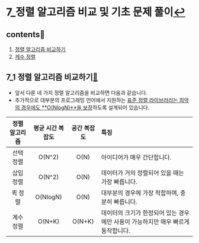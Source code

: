 # 7_정렬 알고리즘 비교 및 기초 문제 풀이[↩](../dongbinna_algorithm)

## contents📑<a id="contents"></a>

1. [정렬 알고리즘 비교하기](#정렬-알고리즘-비교하기)
2. [계수 정렬](##6_2-계수-정렬📑)
## 7_1 정렬 알고리즘 비교하기[📑](#contents)<a id="정렬-알고리즘-비교하기"></a>

* 앞서 다룬 네 가지 정렬 알고리즘을 비교하면 다음과 같습니다.
* 추가적으로 대부분의 프로그래밍 언어에서 지원하는 <u>표준 정렬 라이브러리는 최악의 경우에도 **O(NlogN)**을 보장</u>하도록 설계되어 있습니다.

| 정렬 알고리즘 | 평균 시간 복잡도 | 공간 복잡도 | 특징                                                         |
| :-----------: | :--------------: | :---------: | :----------------------------------------------------------- |
|   선택 정렬   |      O(N^2)      |    O(N)     | 아이디어가 매우 간단합니다.                                  |
|   삽입 정렬   |      O(N^2)      |    O(N)     | 데이터가 거의 정렬되어 있을 때는 가장 빠릅니다.              |
|    퀵 정렬    |     O(NlogN)     |    O(N)     | 대부분의 경우에 가장 적합하며, 충분히 빠릅니다.              |
|   계수 정렬   |      O(N+K)      |   O(N+K)    | 데이터의 크기가 한정되어 있는 경우에만 사용이 가능하지만 매우 빠르게 동작합니다. |



















































